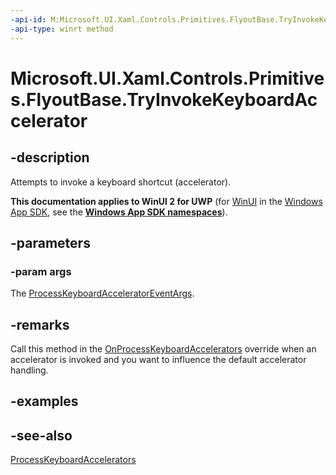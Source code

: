 ```yaml
---
-api-id: M:Microsoft.UI.Xaml.Controls.Primitives.FlyoutBase.TryInvokeKeyboardAccelerator(Microsoft.UI.Xaml.Input.ProcessKeyboardAcceleratorEventArgs)
-api-type: winrt method
---
```


<!-- Method syntax.
public void FlyoutBase.TryInvokeKeyboardAccelerator(ProcessKeyboardAcceleratorEventArgs args)
-->

# Microsoft.UI.Xaml.Controls.Primitives.FlyoutBase.TryInvokeKeyboardAccelerator

## -description
Attempts to invoke a keyboard shortcut (accelerator).

**This documentation applies to WinUI 2 for UWP** (for [WinUI](/windows/apps/winui/winui3/) in the [Windows App SDK](/windows/apps/windows-app-sdk/), see the **[Windows App SDK namespaces](/windows/windows-app-sdk/api/winrt/)**).

## -parameters
### -param args
The [ProcessKeyboardAcceleratorEventArgs](..\windows.ui.xaml.input\processkeyboardacceleratoreventargs.md).

## -remarks
Call this method in the [OnProcessKeyboardAccelerators](flyoutbase_onprocesskeyboardaccelerators_490218500.md) override when an accelerator is invoked and you want to influence the default accelerator handling.

## -examples

## -see-also

[ProcessKeyboardAccelerators](uielement_processkeyboardaccelerators.md)
